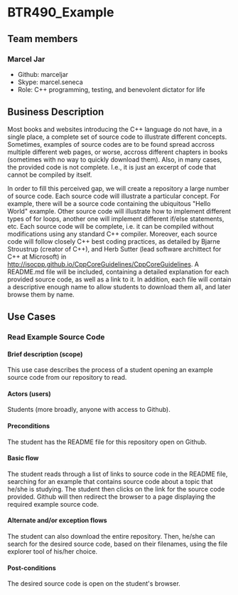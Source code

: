 # BTR490_Example

## Team members

### Marcel Jar 
- Github: marceljar 
- Skype: marcel.seneca
- Role: C++ programming, testing, and benevolent dictator for life

## Business Description

Most books and websites introducing the C++ language do not have, in a single place, a complete set of source code to illustrate different concepts. Sometimes, examples of source codes are to be found spread accross multiple different web pages, or worse, accross different chapters in books (sometimes with no way to quickly download them). Also, in many cases, the provided code is not complete. I.e., it is just an excerpt of code that cannot be compiled by itself.

In order to fill this perceived gap, we will create a repository a large number of source code. Each source code will illustrate a particular concept. For example, there will be a source code containing the ubiquitous "Hello World" example. Other source code will illustrate how to implement different types of for loops, another one will implement different if/else statements, etc. Each source code will be complete, i.e. it can be compiled without modifications using any standard C++ compiler. Moreover, each source code will follow closely C++ best coding practices, as detailed by Bjarne Stroustrup (creator of C++), and Herb Sutter (lead software archittect for C++ at Microsoft) in http://isocpp.github.io/CppCoreGuidelines/CppCoreGuidelines. A README.md file will be included, containing a detailed explanation for each provided source code, as well as a link to it. In addition, each file will contain a descriptive enough name to allow students to download them all, and later browse them by name.

## Use Cases

### Read Example Source Code

#### Brief description (scope)
This use case describes the process of a student opening an example source code from our repository to read.

#### Actors (users)
Students (more broadly, anyone with access to Github).

#### Preconditions
The student has the README file for this repository open on Github.

#### Basic flow
The student reads through a list of links to source code in the README file, searching for an example that contains source code about a topic that he/she is studying. The student then clicks on the link for the source code provided. Github will then redirect the browser to a page displaying the required example source code.

#### Alternate and/or exception flows
The student can also download the entire repository. Then, he/she can search for the desired source code, based on their filenames, using the file explorer tool of his/her choice.

#### Post-conditions
The desired source code is open on the student's browser.